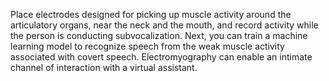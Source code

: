 Place electrodes designed for picking up muscle activity around the articulatory organs, near the neck and the mouth, and record activity while the person is conducting subvocalization. Next, you can train a machine learning model to recognize speech from the weak muscle activity associated with covert speech. Electromyography can enable an intimate channel of interaction with a virtual assistant.